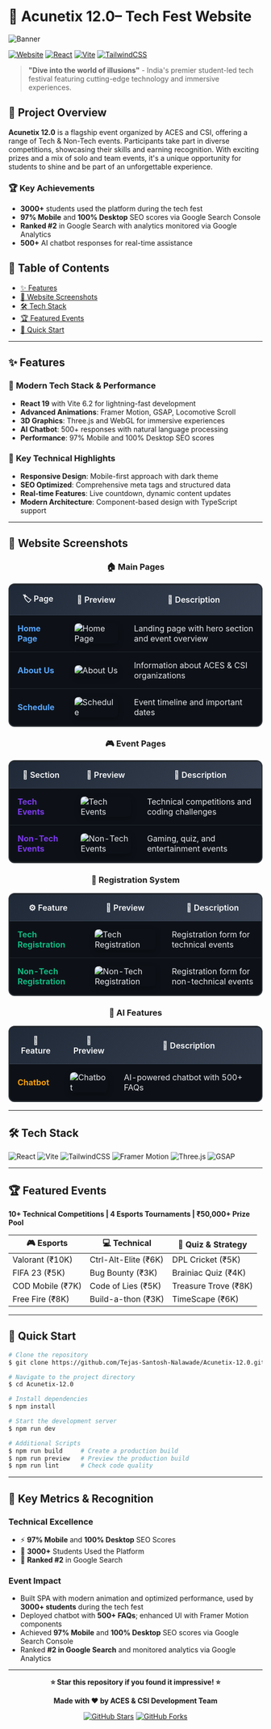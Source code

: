 # 🚀 Acunetix 12.0– Tech Fest Website

![Banner](./screenshot/banner.png)

[![Website](https://img.shields.io/badge/Website-Live-brightgreen?style=for-the-badge)](https://acunetix12.tech)
[![React](https://img.shields.io/badge/React-19.0-%2361DAFB?style=for-the-badge&logo=react)](https://reactjs.org)
[![Vite](https://img.shields.io/badge/Vite-6.2-%2346CFF?style=for-the-badge&logo=vite)](https://vitejs.dev)
[![TailwindCSS](https://img.shields.io/badge/TailwindCSS-4.0-%2306B6D4?style=for-the-badge&logo=tailwindcss)](https://tailwindcss.com)

> **"Dive into the world of illusions"** - India's premier student-led tech festival featuring cutting-edge technology and immersive experiences.

## 🎯 Project Overview

**Acunetix 12.0** is a flagship event organized by ACES and CSI, offering a range of Tech & Non-Tech events. Participants take part in diverse competitions, showcasing their skills and earning recognition. With exciting prizes and a mix of solo and team events, it's a unique opportunity for students to shine and be part of an unforgettable experience.

### 🏆 Key Achievements
- **3000+** students used the platform during the tech fest
- **97% Mobile** and **100% Desktop** SEO scores via Google Search Console
- **Ranked #2** in Google Search with analytics monitored via Google Analytics
- **500+** AI chatbot responses for real-time assistance

## 📜 Table of Contents
- [✨ Features](#-features)
- [📸 Website Screenshots](#-website-screenshots)
- [🛠 Tech Stack](#-tech-stack)
- [🏆 Featured Events](#-featured-events)
- [🚀 Quick Start](#-quick-start)

---

## ✨ Features

### 🎨 **Modern Tech Stack & Performance**

- **React 19** with Vite 6.2 for lightning-fast development
- **Advanced Animations**: Framer Motion, GSAP, Locomotive Scroll
- **3D Graphics**: Three.js and WebGL for immersive experiences
- **AI Chatbot**: 500+ responses with natural language processing
- **Performance**: 97% Mobile and 100% Desktop SEO scores

### 🎯 **Key Technical Highlights**

- **Responsive Design**: Mobile-first approach with dark theme
- **SEO Optimized**: Comprehensive meta tags and structured data
- **Real-time Features**: Live countdown, dynamic content updates
- **Modern Architecture**: Component-based design with TypeScript support

---

## 📸 Website Screenshots

<div align="center">

### 🏠 **Main Pages**

<table style="background-color: #0D1117; border: 2px solid #30363D; border-radius: 12px; overflow: hidden; width: 100%;">
<thead style="background: linear-gradient(135deg, #1F2937, #374151); color: #F9FAFB;">
<tr>
<th style="padding: 16px; border-bottom: 1px solid #374151; font-weight: 600;">🏷️ Page</th>
<th style="padding: 16px; border-bottom: 1px solid #374151; font-weight: 600;">📱 Preview</th>
<th style="padding: 16px; border-bottom: 1px solid #374151; font-weight: 600;">📝 Description</th>
</tr>
</thead>
<tbody style="color: #E5E7EB;">
<tr style="border-bottom: 1px solid #21262D;">
<td style="padding: 16px; font-weight: 500; color: #58A6FF;"><strong>Home Page</strong></td>
<td style="padding: 16px;"><img src="./screenshot/home-page.png" alt="Home Page" style="border-radius: 8px; box-shadow: 0 4px 12px rgba(0,0,0,0.3); max-width: 300px;"/></td>
<td style="padding: 16px;">Landing page with hero section and event overview</td>
</tr>
<tr style="border-bottom: 1px solid #21262D;">
<td style="padding: 16px; font-weight: 500; color: #58A6FF;"><strong>About Us</strong></td>
<td style="padding: 16px;"><img src="./screenshot/About-us.png" alt="About Us" style="border-radius: 8px; box-shadow: 0 4px 12px rgba(0,0,0,0.3); max-width: 300px;"/></td>
<td style="padding: 16px;">Information about ACES & CSI organizations</td>
</tr>
<tr>
<td style="padding: 16px; font-weight: 500; color: #58A6FF;"><strong>Schedule</strong></td>
<td style="padding: 16px;"><img src="./screenshot/schedule.png" alt="Schedule" style="border-radius: 8px; box-shadow: 0 4px 12px rgba(0,0,0,0.3); max-width: 300px;"/></td>
<td style="padding: 16px;">Event timeline and important dates</td>
</tr>
</tbody>
</table>

### 🎮 **Event Pages**

<table style="background-color: #0D1117; border: 2px solid #30363D; border-radius: 12px; overflow: hidden; width: 100%;">
<thead style="background: linear-gradient(135deg, #1F2937, #374151); color: #F9FAFB;">
<tr>
<th style="padding: 16px; border-bottom: 1px solid #374151; font-weight: 600;">🎯 Section</th>
<th style="padding: 16px; border-bottom: 1px solid #374151; font-weight: 600;">📱 Preview</th>
<th style="padding: 16px; border-bottom: 1px solid #374151; font-weight: 600;">📝 Description</th>
</tr>
</thead>
<tbody style="color: #E5E7EB;">
<tr style="border-bottom: 1px solid #21262D;">
<td style="padding: 16px; font-weight: 500; color: #7C3AED;"><strong>Tech Events</strong></td>
<td style="padding: 16px;"><img src="./screenshot/Tech-events.png" alt="Tech Events" style="border-radius: 8px; box-shadow: 0 4px 12px rgba(0,0,0,0.3); max-width: 300px;"/></td>
<td style="padding: 16px;">Technical competitions and coding challenges</td>
</tr>
<tr>
<td style="padding: 16px; font-weight: 500; color: #7C3AED;"><strong>Non-Tech Events</strong></td>
<td style="padding: 16px;"><img src="./screenshot/no-tech-event.png" alt="Non-Tech Events" style="border-radius: 8px; box-shadow: 0 4px 12px rgba(0,0,0,0.3); max-width: 300px;"/></td>
<td style="padding: 16px;">Gaming, quiz, and entertainment events</td>
</tr>
</tbody>
</table>

### 📝 **Registration System**

<table style="background-color: #0D1117; border: 2px solid #30363D; border-radius: 12px; overflow: hidden; width: 100%;">
<thead style="background: linear-gradient(135deg, #1F2937, #374151); color: #F9FAFB;">
<tr>
<th style="padding: 16px; border-bottom: 1px solid #374151; font-weight: 600;">⚙️ Feature</th>
<th style="padding: 16px; border-bottom: 1px solid #374151; font-weight: 600;">📱 Preview</th>
<th style="padding: 16px; border-bottom: 1px solid #374151; font-weight: 600;">📝 Description</th>
</tr>
</thead>
<tbody style="color: #E5E7EB;">
<tr style="border-bottom: 1px solid #21262D;">
<td style="padding: 16px; font-weight: 500; color: #10B981;"><strong>Tech Registration</strong></td>
<td style="padding: 16px;"><img src="./screenshot/tech-registration.png" alt="Tech Registration" style="border-radius: 8px; box-shadow: 0 4px 12px rgba(0,0,0,0.3); max-width: 300px;"/></td>
<td style="padding: 16px;">Registration form for technical events</td>
</tr>
<tr>
<td style="padding: 16px; font-weight: 500; color: #10B981;"><strong>Non-Tech Registration</strong></td>
<td style="padding: 16px;"><img src="./screenshot/non-tech-registration.png" alt="Non-Tech Registration" style="border-radius: 8px; box-shadow: 0 4px 12px rgba(0,0,0,0.3); max-width: 300px;"/></td>
<td style="padding: 16px;">Registration form for non-technical events</td>
</tr>
</tbody>
</table>

### 🤖 **AI Features**

<table style="background-color: #0D1117; border: 2px solid #30363D; border-radius: 12px; overflow: hidden; width: 100%;">
<thead style="background: linear-gradient(135deg, #1F2937, #374151); color: #F9FAFB;">
<tr>
<th style="padding: 16px; border-bottom: 1px solid #374151; font-weight: 600;">🔧 Feature</th>
<th style="padding: 16px; border-bottom: 1px solid #374151; font-weight: 600;">📱 Preview</th>
<th style="padding: 16px; border-bottom: 1px solid #374151; font-weight: 600;">📝 Description</th>
</tr>
</thead>
<tbody style="color: #E5E7EB;">
<tr>
<td style="padding: 16px; font-weight: 500; color: #F59E0B;"><strong>Chatbot</strong></td>
<td style="padding: 16px;"><img src="./screenshot/chatbot.png" alt="Chatbot" style="border-radius: 8px; box-shadow: 0 4px 12px rgba(0,0,0,0.3); max-width: 300px;"/></td>
<td style="padding: 16px;">AI-powered chatbot with 500+ FAQs</td>
</tr>
</tbody>
</table>

</div>

---

## 🛠 Tech Stack

![React](https://img.shields.io/badge/React-19.0-%2361DAFB?style=for-the-badge&logo=react&logoColor=white)
![Vite](https://img.shields.io/badge/Vite-6.2-%2346CFF?style=for-the-badge&logo=vite&logoColor=white)
![TailwindCSS](https://img.shields.io/badge/TailwindCSS-4.0-%2306B6D4?style=for-the-badge&logo=tailwindcss&logoColor=white)
![Framer Motion](https://img.shields.io/badge/Framer_Motion-0055FF?style=for-the-badge&logo=framer&logoColor=white)
![Three.js](https://img.shields.io/badge/Three.js-000000?style=for-the-badge&logo=three.js&logoColor=white)
![GSAP](https://img.shields.io/badge/GSAP-88CE02?style=for-the-badge&logo=greensock&logoColor=white)

---

## 🏆 Featured Events

**10+ Technical Competitions | 4 Esports Tournaments | ₹50,000+ Prize Pool**

| 🎮 **Esports** | 💻 **Technical** | 🧠 **Quiz & Strategy** |
|----------------|------------------|-------------------------|
| Valorant (₹10K) | Ctrl-Alt-Elite (₹6K) | DPL Cricket (₹5K) |
| FIFA 23 (₹5K) | Bug Bounty (₹3K) | Brainiac Quiz (₹4K) |
| COD Mobile (₹7K) | Code of Lies (₹5K) | Treasure Trove (₹8K) |
| Free Fire (₹8K) | Build-a-thon (₹3K) | TimeScape (₹6K) |

---

## 🚀 Quick Start

```bash
# Clone the repository
$ git clone https://github.com/Tejas-Santosh-Nalawade/Acunetix-12.0.git

# Navigate to the project directory
$ cd Acunetix-12.0

# Install dependencies
$ npm install

# Start the development server
$ npm run dev

# Additional Scripts
$ npm run build     # Create a production build
$ npm run preview   # Preview the production build
$ npm run lint      # Check code quality
```

---

## 🏅 Key Metrics & Recognition

### **Technical Excellence**
- ⚡ **97% Mobile** and **100% Desktop** SEO Scores
- 📱 **3000+** Students Used the Platform
- 🎯 **Ranked #2** in Google Search

### **Event Impact**
- Built SPA with modern animation and optimized performance, used by **3000+ students** during the tech fest
- Deployed chatbot with **500+ FAQs**; enhanced UI with Framer Motion components
- Achieved **97% Mobile** and **100% Desktop** SEO scores via Google Search Console
- Ranked **#2 in Google Search** and monitored analytics via Google Analytics

---

<div align="center">

**⭐ Star this repository if you found it impressive! ⭐**

**Made with ❤️ by ACES & CSI Development Team**

[![GitHub Stars](https://img.shields.io/github/stars/Tejas-Santosh-Nalawade/Acunetix-12.0?style=social)](https://github.com/Tejas-Santosh-Nalawade/Acunetix-12.0/stargazers)
[![GitHub Forks](https://img.shields.io/github/forks/Tejas-Santosh-Nalawade/Acunetix-12.0?style=social)](https://github.com/Tejas-Santosh-Nalawade/Acunetix-12.0/network/members)

</div>
